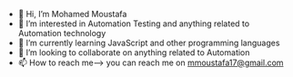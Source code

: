 - 👋 Hi, I’m Mohamed Moustafa
- 👀 I’m interested in Automation Testing and anything related to Automation technology
- 🌱 I’m currently learning JavaScript and other programming languages
- 💞️ I’m looking to collaborate on anything related to Automation
- 📫 How to reach me--> you can reach me on mmoustafa17@gmail.com

<!---
mmoustafa17/mmoustafa17 is a ✨ special ✨ repository because its `README.md` (this file) appears on your GitHub profile.
You can click the Preview link to take a look at your changes.
--->
